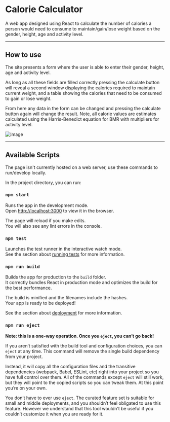 # Calorie Calculator
A web app designed using React to calculate the number of calories a person would need to consume to maintain/gain/lose weight based on the gender, height, age and activity level.

-------------------------------------------------------------------------
## How to use
The site presents a form where the user is able to enter their  gender, height, age and activity level. 

As long as all these fields are filled correctly pressing the calculate button will reveal a second window displaying the calories required to maintain current weight, and a table showing the calories that need to be consumed to gain or lose weight. 

From here any data in the form can be changed and pressing the calculate button again will change the result. Note, all calorie values are estimates calculated using the Harris-Benedict equation for BMR with multipliers for activity level.

![image](https://user-images.githubusercontent.com/66950962/97300175-02e4d900-184e-11eb-8c94-2b2bb67be529.png)


-------------------------------------------------------------------------

## Available Scripts
The page isn't currently hosted on a web server, use these commands to run/develop locally.

In the project directory, you can run:

### `npm start`

Runs the app in the development mode.<br />
Open [http://localhost:3000](http://localhost:3000) to view it in the browser.

The page will reload if you make edits.<br />
You will also see any lint errors in the console.

### `npm test`

Launches the test runner in the interactive watch mode.<br />
See the section about [running tests](https://facebook.github.io/create-react-app/docs/running-tests) for more information.

### `npm run build`

Builds the app for production to the `build` folder.<br />
It correctly bundles React in production mode and optimizes the build for the best performance.

The build is minified and the filenames include the hashes.<br />
Your app is ready to be deployed!

See the section about [deployment](https://facebook.github.io/create-react-app/docs/deployment) for more information.

### `npm run eject`

**Note: this is a one-way operation. Once you `eject`, you can’t go back!**

If you aren’t satisfied with the build tool and configuration choices, you can `eject` at any time. This command will remove the single build dependency from your project.

Instead, it will copy all the configuration files and the transitive dependencies (webpack, Babel, ESLint, etc) right into your project so you have full control over them. All of the commands except `eject` will still work, but they will point to the copied scripts so you can tweak them. At this point you’re on your own.

You don’t have to ever use `eject`. The curated feature set is suitable for small and middle deployments, and you shouldn’t feel obligated to use this feature. However we understand that this tool wouldn’t be useful if you couldn’t customize it when you are ready for it.
